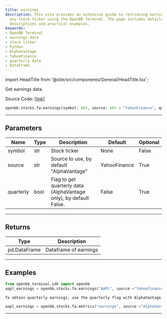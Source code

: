 ```yaml
---
title: earnings
description: This site provides an extensive guide to retrieving earnings data of
  any stock ticker using the OpenBB Terminal. The page includes detailed parameters
  descriptions and practical examples.
keywords:
- OpenBB Terminal
- earnings data
- stock ticker
- Python
- AlphaVantage
- YahooFinance
- quarterly data
- DataFrame
---
```


import HeadTitle from '@site/src/components/General/HeadTitle.tsx';

<HeadTitle title="stocks.fa.earnings - Reference | OpenBB SDK Docs" />

Get earnings data.

Source Code: [[link](https://github.com/OpenBB-finance/OpenBBTerminal/tree/main/openbb_terminal/stocks/fundamental_analysis/sdk_helpers.py#L203)]

```python
openbb.stocks.fa.earnings(symbol: str, source: str = "YahooFinance", quarterly: bool = False)
```

---

## Parameters

| Name | Type | Description | Default | Optional |
| ---- | ---- | ----------- | ------- | -------- |
| symbol | str | Stock ticker | None | False |
| source | str | Source to use, by default "AlphaVantage" | YahooFinance | True |
| quarterly | bool | Flag to get quarterly data (AlphaVantage only), by default False. | False | True |


---

## Returns

| Type | Description |
| ---- | ----------- |
| pd.DataFrame | Dataframe of earnings |
---

## Examples

```python
from openbb_terminal.sdk import openbb
aapl_earnings = openbb.stocks.fa.earnings("AAPL", source ="YahooFinance)
```

```
To obtain quarterly earnings, use the quarterly flag with AlphaVantage
```
```python
aapl_earnings = openbb.stocks.fa.metrics("earnings", source ="AlphaVantage, quarterly=True)
```

---
